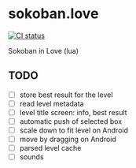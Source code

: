 # sokoban.love
[![CI status](https://github.com/tocisz/sokoban.love/actions/workflows/main.yml/badge.svg)](https://github.com/tocisz/sokoban.love/actions/workflows/main.yml)

Sokoban in Love (lua)

## TODO

- [ ] store best result for the level
- [ ] read level metadata
- [ ] level title screen: info, best result
- [ ] automatic push of selected box
- [ ] scale down to fit level on Android
- [ ] move by dragging on Android
- [ ] parsed level cache
- [ ] sounds